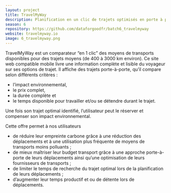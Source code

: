 ```yaml
---
layout: project
title: TravelMyWay
description: Planification en un clic de trajets optimisés en porte à porte pour faire des choix de transport éclairés.
season: 6
repository: https://github.com/dataforgoodfr/batch6_travelmyway
website: travelmyway.io
image: 6_travelmyway.png
---
```


TravelMyWay est un comparateur “en 1 clic” des moyens de transports disponibles pour des trajets moyens (de 400 à 3000 km environ). Ce site web compatible mobile livre une information complète et lisible du voyageur sur ses options de trajet. Il affiche des trajets porte-à-porte, qu’il compare selon différents critères :
- l’impact environnemental,
- le prix complet,
- la durée complète et
- le temps disponible pour travailler et/ou se détendre durant le trajet.

Une fois son trajet optimal identifié, l’utilisateur peut le réserver et compenser son impact environnemental.

Cette offre permet à nos utilisateurs
- de réduire leur empreinte carbone grâce à une réduction des déplacements et à une utilisation plus fréquente de moyens de transports moins polluants ;
- de mieux maîtriser leur budget transport grâce à une approche porte-à-porte de leurs déplacements ainsi qu’une optimisation de leurs fournisseurs de transports ;
- de limiter le temps de recherche du trajet optimal lors de la planification de leurs déplacements ;
- d’augmenter leur temps productif et ou de détente lors de déplacements.
